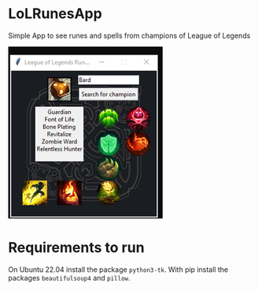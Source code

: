 # LoLRunesApp
Simple App to see runes and spells from champions of League of Legends

![Image Demo](https://github.com/Wheados/LoLRunesApp/blob/master/ImgDemo.png)

# Requirements to run
On Ubuntu 22.04 install the package `python3-tk`.
With pip install the packages `beautifulsoup4` and `pillow`.
